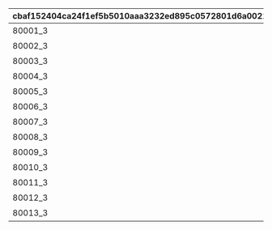 |cbaf152404ca24f1ef5b5010aaa3232ed895c0572801d6a00217237f18ada626|4ba53d620e7cd10cf0f687fbc6916fec0402ff1c2f35fb3a9f06ca62167d63bb|27f306d05ae84f0e162f752420a70a506260052c379336659c2e067068f3103e|0f12adaaa66abb5157513f5e16e7cd55960c00fc1e415845a0d590311c778624|e13ccb482bb66f2e3febf50be8ee6483615cd5f41832c26b5fb8d5be4f1e4c78|874598926fd60988dec4449ca9f9bb30708f143b04ea4fb7304ea2079fd59a72|8dd9508e800dc3bd1c1482b7408f0c82c04ef3d29b6d2ed618f7fb9b9818cf46|e8de3fb91b0514da6d0c2aea5ae8d69e165d59dcd4ef0978de0f735039b4a3a5|133d0a34c52001416de97d968105cae027049f69f1ba58720b10235f1f7e1d9b|47cbf98ce76222cc18525903337b4511eccd525bc549a7c42413f369401719f3|2a5b0edb9ef7d48639be09e27af505f2411f0a3df5bbabb8e762102b1eadd2fb|b7bde490c10ef536a79b306037a1d6a29eb002e4740eb0b22af4ebe0ea50f9bf|
| --- | --- | --- | --- | --- | --- | --- | --- | --- | --- | --- | --- |
|80001_3|80001_1|1|2|80001_2|80000|★3確定 アニメガチャチケット （プリンセスコネクト！Re:Dive 1）|1|1|80001|24005|0|
|80002_3|80002_1|1|2|80002_2|80000|★3確定 アニメガチャチケット （プリンセスコネクト！Re:Dive 2）|1|1|80002|24006|0|
|80003_3|80003_1|1|2|80003_2|80000|★3確定 アニメガチャチケット （プリンセスコネクト！Re:Dive 3）|1|1|80003|24007|0|
|80004_3|80004_1|1|2|80004_2|80000|★3確定 アニメガチャチケット （プリンセスコネクト！Re:Dive 4）|1|1|80004|24008|0|
|80005_3|80005_1|1|2|80005_2|80000|★3確定 プリコネフェス記念ガチャチケット|1|1|80005|24009|0|
|80006_3|80006_1|1|2|80006_2|80000|★3確定 プリコネフェス2022記念ガチャチケット|1|1|80006|24010|0|
|80007_3|80007_1|1|2|80007_2|80000|★3確定アニメガチャチケット プリンセスコネクト！Re:Dive Season2 1|1|1|80007|24011|0|
|80008_3|80008_1|1|2|80008_2|80000|★3確定アニメガチャチケット プリンセスコネクト！Re:Dive Season2 2|1|1|80008|24012|0|
|80009_3|80009_1|1|2|80009_2|80000|★3確定アニメガチャチケット プリンセスコネクト！Re:Dive Season2 3|1|1|80009|24013|0|
|80010_3|80010_1|1|2|80010_2|80000|★3確定 プリコネフェス2023記念ガチャチケット|1|1|80010|24014|0|
|80011_3|80011_1|1|2|80011_2|80000|★3確定 5周年記念ガチャチケット|1|1|80011|24015|0|
|80012_3|80012_1|1|2|80012_2|80000|★3確定 スタートダッシュガチャチケット|1|1|80012|24016|0|
|80013_3|80013_1|1|2|80013_2|80000|★3確定 プリコネフェス2024記念ガチャチケット|1|1|80013|24017|0|